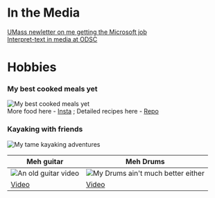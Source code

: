 
# In the Media
[UMass newletter on me getting the Microsoft job](https://ds.cs.umass.edu/news/cds-helps-companies-hire-data-science-talent)    
[Interpret-text in media at ODSC](https://opendatascience.com/responsible-ai-interpret-text/)



# Hobbies

### My best cooked meals yet
![My best cooked meals yet](https://anishpimpley.github.io/media/cooking_2020.png)     
More food here - [Insta](https://www.instagram.com/anishpimpley/) ; 
Detailed recipes here - [Repo](https://github.com/AnishPimpley/Fat_is_flavor)
### Kayaking with friends
![My tame kayaking adventures](https://anishpimpley.github.io/media/Kayaking.jpg)

  
 Meh guitar | Meh Drums
------------ | -------------
![An old guitar video](https://i.ytimg.com/vi/ac0aDCcUO94/hqdefault.jpg?sqp=-oaymwEZCPYBEIoBSFXyq4qpAwsIARUAAIhCGAFwAQ==&rs=AOn4CLB7yiy5iPeIEQBwcE-Wc74ZKwfstg?size=200) | ![My Drums ain't much better either](https://i.ytimg.com/vi/dsTagAHo3T4/hqdefault.jpg?sqp=-oaymwEZCNACELwBSFXyq4qpAwsIARUAAIhCGAFwAQ==&rs=AOn4CLBvsGZZqxbqf0FpvvkFKktW8ed7yQ?size=200)
[Video](https://www.youtube.com/watch?v=ac0aDCcUO94) | [Video](https://www.youtube.com/watch?v=dsTagAHo3T4&t=9s)

